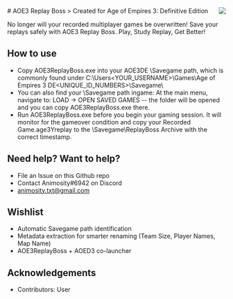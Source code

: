 <img src="admin.png" align="right" />
# AOE3 Replay Boss 
> Created for Age of Empires 3: Definitive Edition

No longer will your recorded multiplayer games be overwritten! Save your replays safely with AOE3 Replay Boss. 
Play, Study Replay, Get Better!

## How to use
- Copy AOE3ReplayBoss.exe into your AOE3DE \Savegame path, which is commonly found under C:\Users\<YOUR_USERNAME>\Games\Age of Empires 3 DE\<UNIQUE_ID_NUMBERS>\Savegame\
- You can also find your \Savegame path ingame: At the main menu, navigate to: LOAD -> OPEN SAVED GAMES -- the folder will be opened and you can copy AOE3ReplayBoss.exe there.
- Run AOE3ReplayBoss.exe before you begin your gaming session. It will monitor for the gameover condition and copy your Recorded Game.age3Yreplay to the \Savegame\ReplayBoss Archive with the correct timestamp.

## Need help? Want to help?
- File an Issue on this Github repo
- Contact Animosity#6942 on Discord
- animosity.txt@gmail.com

## Wishlist
- Automatic Savegame path identification
- Metadata extraction for smarter renaming (Team Size, Player Names, Map Name)
- AOE3ReplayBoss + AOED3 co-launcher

## Acknowledgements
- Contributors: User

